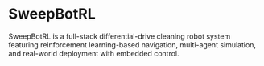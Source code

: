 # SweepBotRL
SweepBotRL is a full-stack differential-drive cleaning robot system featuring reinforcement learning-based navigation, multi-agent simulation, and real-world deployment with embedded control.
